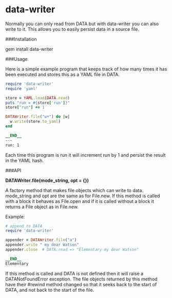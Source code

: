 data-writer
===========

Normally you can only read from DATA but with data-writer you can also write to it. This allows you to easily persist data in a source file.

###Installation

gem install data-writer

###Usage

Here is a simple example program that keeps track of how many times it has been executed and stores this as a YAML file in DATA.

```ruby
require 'data-writer'
require 'yaml'

store = YAML.load(DATA.read)
puts "run = #{store['run']}"
store["run"] += 1

DATAWriter.file("w+") do |w|
  w.write(store.to_yaml)
end

__END__
---
run: 1
```

Each time this program is run it will increment run by 1 and persist the result in the YAML hash.

###API

__DATAWriter.file(mode_string, opt = {})__

A factory method that makes file objects which can write to data.
mode_string and opt are the same as for File.new.
If this method is called with a block it behaves as File.open and if it is called without
a block it returns a File object as in File.new.

Example:

```ruby
# append to DATA
require 'data-writer'

appender = DATAWriter.file("a")
appender.write " my dear Watson"
appender.close  # DATA.read => "Elementary my dear Watson"

__END__
Elementary
```

If this method is called and DATA is not defined then it will raise a DATANotFoundError exception.
The file objects returned by this method have their #rewind method changed so that it seeks back to
the start of DATA, and not back to the start of the file.

